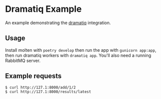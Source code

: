 # Dramatiq Example

An example demonstrating the [dramatiq] integration.

## Usage

Install molten with `poetry develop` then run the app with `gunicorn
app:app`, then run dramatiq workers with `dramatiq app`.  You'll also
need a running RabbitMQ server.

## Example requests

    $ curl http://127.1:8000/add/1/2
    $ curl http://127.1:8000/results/latest


[dramatiq]: https://dramatiq.io
